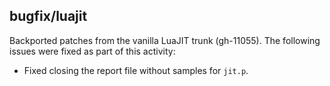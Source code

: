 ## bugfix/luajit

Backported patches from the vanilla LuaJIT trunk (gh-11055). The following
issues were fixed as part of this activity:

* Fixed closing the report file without samples for `jit.p`.
